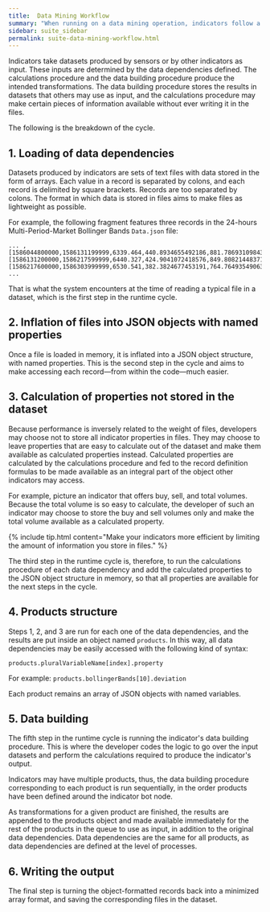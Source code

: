 ```yaml
---
title:  Data Mining Workflow
summary: "When running on a data mining operation, indicators follow a cycle designed to fulfill their purpose: to process data others have produced and make the result available for others to consume."
sidebar: suite_sidebar
permalink: suite-data-mining-workflow.html
---
```


Indicators take datasets produced by sensors or by other indicators as input. These inputs are determined by the data dependencies defined. The calculations procedure and the data building procedure produce the intended transformations. The data building procedure stores the results in datasets that others may use as input, and the calculations procedure may make certain pieces of information available without ever writing it in the files.

The following is the breakdown of the cycle.

## 1. Loading of data dependencies

Datasets produced by indicators are sets of text files with data stored in the form of arrays. Each value in a record is separated by colons, and each record is delimited by square brackets. Records are too separated by colons. The format in which data is stored in files aims to make files as lightweight as possible.

For example, the following fragment features three records in the 24-hours Multi-Period-Market Bollinger Bands ```Data.json``` file:

```
... ,[1586044800000,1586131199999,6339.464,440.8934655492186,881.7869310984372],[1586131200000,1586217599999,6440.327,424.9041072418576,849.8082144837152],[1586217600000,1586303999999,6530.541,382.3824677453191,764.7649354906382], ...
```

That is what the system encounters at the time of reading a typical file in a dataset, which is the first step in the runtime cycle.

## 2. Inflation of files into JSON objects with named properties

Once a file is loaded in memory, it is inflated into a JSON object structure, with named properties. This is the second step in the cycle and aims to make accessing each record&mdash;from within the code&mdash;much easier.

## 3. Calculation of properties not stored in the dataset

Because performance is inversely related to the weight of files, developers may choose not to store all indicator properties in files. They may choose to leave properties that are easy to calculate out of the dataset and make them available as calculated properties instead. Calculated properties are calculated by the calculations procedure and fed to the record definition formulas to be made available as an integral part of the object other indicators may access.

For example, picture an indicator that offers buy, sell, and total volumes. Because the total volume is so easy to calculate, the developer of such an indicator may choose to store the buy and sell volumes only and make the total volume available as a calculated property.

{% include tip.html content="Make your indicators more efficient by limiting the amount of information you store in files." %}

The third step in the runtime cycle is, therefore, to run the calculations procedure of each data dependency and add the calculated properties to the JSON object structure in memory, so that all properties are available for the next steps in the cycle.

## 4. Products structure

Steps 1, 2, and 3 are run for each one of the data dependencies, and the results are put inside an object named ```products```. In this way, all data dependencies may be easily accessed with the following kind of syntax:

```products.pluralVariableName[index].property```

For example: ```products.bollingerBands[10].deviation```

Each product remains an array of JSON objects with named variables.

## 5. Data building

The fifth step in the runtime cycle is running the indicator's data building procedure. This is where the developer codes the logic to go over the input datasets and perform the calculations required to produce the indicator's output.

Indicators may have multiple products, thus, the data building procedure corresponding to each product is run sequentially, in the order products have been defined around the indicator bot node. 

As transformations for a given product are finished, the results are appended to the products object and made available immediately for the rest of the products in the queue to use as input, in addition to the original data dependencies. Data dependencies are the same for all products, as data dependencies are defined at the level of processes.

## 6. Writing the output

The final step is turning the object-formatted records back into a minimized array format, and saving the corresponding files in the dataset.